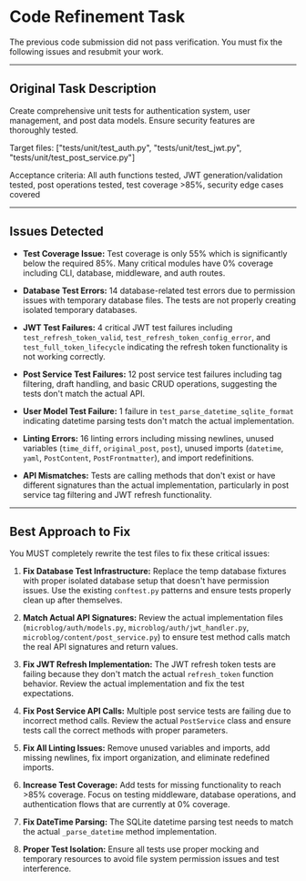 # Code Refinement Task

The previous code submission did not pass verification. You must fix the following issues and resubmit your work.

---

## Original Task Description

Create comprehensive unit tests for authentication system, user management, and post data models. Ensure security features are thoroughly tested.

Target files: ["tests/unit/test_auth.py", "tests/unit/test_jwt.py", "tests/unit/test_post_service.py"]

Acceptance criteria: All auth functions tested, JWT generation/validation tested, post operations tested, test coverage >85%, security edge cases covered

---

## Issues Detected

*   **Test Coverage Issue:** Test coverage is only 55% which is significantly below the required 85%. Many critical modules have 0% coverage including CLI, database, middleware, and auth routes.

*   **Database Test Errors:** 14 database-related test errors due to permission issues with temporary database files. The tests are not properly creating isolated temporary databases.

*   **JWT Test Failures:** 4 critical JWT test failures including `test_refresh_token_valid`, `test_refresh_token_config_error`, and `test_full_token_lifecycle` indicating the refresh token functionality is not working correctly.

*   **Post Service Test Failures:** 12 post service test failures including tag filtering, draft handling, and basic CRUD operations, suggesting the tests don't match the actual API.

*   **User Model Test Failure:** 1 failure in `test_parse_datetime_sqlite_format` indicating datetime parsing tests don't match the actual implementation.

*   **Linting Errors:** 16 linting errors including missing newlines, unused variables (`time_diff`, `original_post`, `post`), unused imports (`datetime`, `yaml`, `PostContent`, `PostFrontmatter`), and import redefinitions.

*   **API Mismatches:** Tests are calling methods that don't exist or have different signatures than the actual implementation, particularly in post service tag filtering and JWT refresh functionality.

---

## Best Approach to Fix

You MUST completely rewrite the test files to fix these critical issues:

1. **Fix Database Test Infrastructure:** Replace the temp database fixtures with proper isolated database setup that doesn't have permission issues. Use the existing `conftest.py` patterns and ensure tests properly clean up after themselves.

2. **Match Actual API Signatures:** Review the actual implementation files (`microblog/auth/models.py`, `microblog/auth/jwt_handler.py`, `microblog/content/post_service.py`) to ensure test method calls match the real API signatures and return values.

3. **Fix JWT Refresh Implementation:** The JWT refresh token tests are failing because they don't match the actual `refresh_token` function behavior. Review the actual implementation and fix the test expectations.

4. **Fix Post Service API Calls:** Multiple post service tests are failing due to incorrect method calls. Review the actual `PostService` class and ensure tests call the correct methods with proper parameters.

5. **Fix All Linting Issues:** Remove unused variables and imports, add missing newlines, fix import organization, and eliminate redefined imports.

6. **Increase Test Coverage:** Add tests for missing functionality to reach >85% coverage. Focus on testing middleware, database operations, and authentication flows that are currently at 0% coverage.

7. **Fix DateTime Parsing:** The SQLite datetime parsing test needs to match the actual `_parse_datetime` method implementation.

8. **Proper Test Isolation:** Ensure all tests use proper mocking and temporary resources to avoid file system permission issues and test interference.